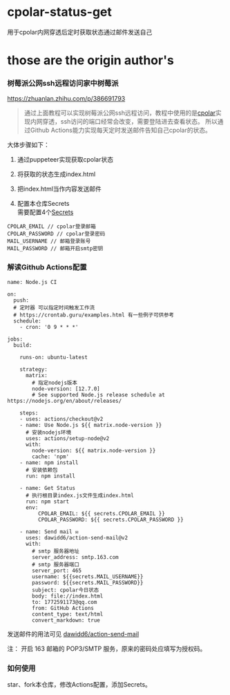 # cpolar-status-get
用于cpolar内网穿透后定时获取状态通过邮件发送自己

# those are the origin author's
### 树莓派公网ssh远程访问家中树莓派  
https://zhuanlan.zhihu.com/p/386691793

> 通过上面教程可以实现树莓派公网ssh远程访问，教程中使用的是[cpolar](https://www.cpolar.com/)实现内网穿透，ssh访问的端口经常会改变，需要登陆进去查看状态。
所以通过Github Actions能力实现每天定时发送邮件告知自己cpolar的状态。

大体步骤如下：
1. 通过puppeteer实现获取cpolar状态  

2. 将获取的状态生成index.html

3. 把index.html当作内容发送邮件

4. 配置本仓库Secrets  
需要配置4个[Secrets](https://docs.github.com/cn/codespaces/managing-codespaces-for-your-organization/managing-encrypted-secrets-for-your-repository-and-organization-for-codespaces#adding-secrets-for-a-repository)  
```
CPOLAR_EMAIL // cpolar登录邮箱  
CPOLAR_PASSWORD // cpolar登录密码  
MAIL_USERNAME // 邮箱登录账号
MAIL_PASSWORD // 邮箱开启smtp密钥
```

### 解读Github Actions配置
```
name: Node.js CI

on:
  push:
  # 定时器 可以指定时间触发工作流
  # https://crontab.guru/examples.html 有一些例子可供参考
  schedule: 
    - cron: '0 9 * * *'

jobs:
  build:

    runs-on: ubuntu-latest

    strategy:
      matrix:
        # 指定nodejs版本
        node-version: [12.7.0]
        # See supported Node.js release schedule at https://nodejs.org/en/about/releases/

    steps:
    - uses: actions/checkout@v2
    - name: Use Node.js ${{ matrix.node-version }}
      # 安装nodejs环境
      uses: actions/setup-node@v2
      with:
        node-version: ${{ matrix.node-version }}
        cache: 'npm'
    - name: npm install
      # 安装依赖包
      run: npm install
    
    - name: Get Status
      # 执行根目录index.js文件生成index.html
      run: npm start
      env:
          CPOLAR_EMAIL: ${{ secrets.CPOLAR_EMAIL }}
          CPOLAR_PASSWORD: ${{ secrets.CPOLAR_PASSWORD }}

    - name: Send mail ✉️
      uses: dawidd6/action-send-mail@v2
      with:
        # smtp 服务器地址
        server_address: smtp.163.com
        # smtp 服务器端口
        server_port: 465
        username: ${{secrets.MAIL_USERNAME}}
        password: ${{secrets.MAIL_PASSWORD}}
        subject: cpolar今日状态
        body: file://index.html
        to: 1772591173@qq.com
        from: GitHub Actions
        content_type: text/html
        convert_markdown: true
```
发送邮件的用法可见 [dawidd6/action-send-mail](https://github.com/dawidd6/action-send-mail)

注： 开启 163 邮箱的 POP3/SMTP 服务，原来的密码处应填写为授权码。

### 如何使用  
star、fork本仓库，修改Actions配置，添加Secrets。
